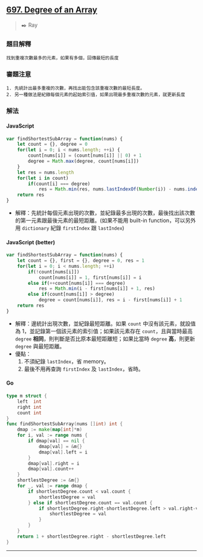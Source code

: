 ## [697. Degree of an Array](https://leetcode.com/problems/degree-of-an-array/)
> :black_nib: Ray
### 題目解釋
    找到重複次數最多的元素，如果有多個，回傳最短的長度
### 審題注意
    1. 先統計出最多重複的次數，再找出能包含該重複次數的最短長度。
    2. 另一種做法是紀錄每個元素的起始索引值，如果出現最多重複次數的元素，就更新長度
### 解法
#### JavaScript
```javascript
var findShortestSubArray = function(nums) {
    let count = {}, degree = 0
    for(let i = 0; i < nums.length; ++i) {
        count[nums[i]] = (count[nums[i]] || 0) + 1
        degree = Math.max(degree, count[nums[i]])
    }
    let res = nums.length
    for(let i in count)
        if(count[i] === degree)
            res = Math.min(res, nums.lastIndexOf(Number(i)) - nums.indexOf(Number(i)) + 1)
    return res
}
```
- 解釋：先統計每個元素出現的次數，並紀錄最多出現的次數，最後找出該次數的第一元素跟最後元素的最短距離。(如果不能用 built-in function，可以另外用 `dictionary` 紀錄 `firstIndex` 跟 `lastIndex`)
#### JavaScript (better)
```javascript
var findShortestSubArray = function(nums) {
    let count = {}, first = {}, degree = 0, res = 1
    for(let i = 0; i < nums.length; ++i)
        if(!count[nums[i]])
            count[nums[i]] = 1, first[nums[i]] = i
        else if(++count[nums[i]] === degree)
            res = Math.min(i - first[nums[i]] + 1, res)
        else if(count[nums[i]] > degree)
            degree = count[nums[i]], res = i - first[nums[i]] + 1
    return res
}
```
- 解釋：邊統計出現次數，並紀錄最短距離。如果 `count` 中沒有該元素，就設值為 1，並記錄第一個該元素的索引值；如果該元素存在 `count`，且與當時最高 `degree` **相同**，則判斷是否比原本最短距離短；如果比當時 `degree` **高**，則更新 `degree` 與最短距離。
- 優點：
    1. 不須紀錄 `lastIndex`，省 memory。
    2. 最後不用再查詢 `firstIndex` 及 `lastIndex`，省時。

#### Go
```go
type m struct {
	left  int
	right int
	count int
}
func findShortestSubArray(nums []int) int {
	dmap := make(map[int]*m)
	for i, val := range nums {
		if dmap[val] == nil {
			dmap[val] = &m{}
			dmap[val].left = i
		}
		dmap[val].right = i
		dmap[val].count++
	}
	shortlestDegree := &m{}
	for _, val := range dmap {
		if shortlestDegree.count < val.count {
			shortlestDegree = val
		} else if shortlestDegree.count == val.count {
			if shortlestDegree.right-shortlestDegree.left > val.right-val.left {
				shortlestDegree = val
			}
		}
	}
	return 1 + shortlestDegree.right - shortlestDegree.left
}

```
---
